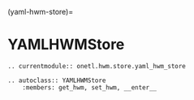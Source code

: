 (yaml-hwm-store)=

# YAMLHWMStore

```{eval-rst}
.. currentmodule:: onetl.hwm.store.yaml_hwm_store
```

```{eval-rst}
.. autoclass:: YAMLHWMStore
    :members: get_hwm, set_hwm, __enter__
```
